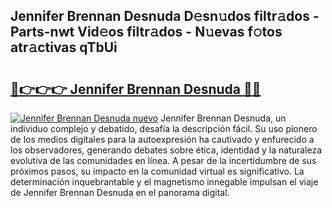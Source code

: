 ## Jennifer Brennan Desnuda D𝚎sn𝚞dos filtr𝚊dos - Parts-nwt Vid𝚎os filtr𝚊dos - N𝚞evas f𝚘tos atr𝚊ctivas qTbUi

# <h2><a href="http://mb3nsa5.tromn.icu/?c=Jennifer+Brennan+Desnuda">🔗👉👉👉 Jennifer Brennan Desnuda 🔗🔗</a></h2>

[![Jennifer Brennan Desnuda nuevo](https://i.imgur.com/pEAQMta.gif)](http://mb3nsa5.tromn.icu/?c=Jennifer+Brennan+Desnuda)
Jennifer Brennan Desnuda, un individuo complejo y debatido, desafía la descripción fácil. Su uso pionero de los medios digitales para la autoexpresión ha cautivado y enfurecido a los observadores, generando debates sobre ética, identidad y la naturaleza evolutiva de las comunidades en línea. A pesar de la incertidumbre de sus próximos pasos, su impacto en la comunidad virtual es significativo. La determinación inquebrantable y el magnetismo innegable impulsan el viaje de Jennifer Brennan Desnuda en el panorama digital.
